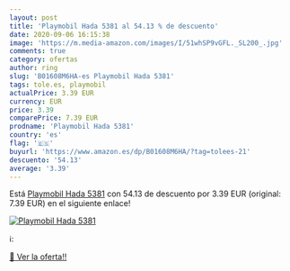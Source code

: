 ```yaml
---
layout: post
title: 'Playmobil Hada 5381 al 54.13 % de descuento'
date: 2020-09-06 16:15:38
image: 'https://m.media-amazon.com/images/I/51whSP9vGFL._SL200_.jpg'
comments: true
category: ofertas
author: ring
slug: 'B01608M6HA-es Playmobil Hada 5381'
tags: tole.es, playmobil
actualPrice: 3.39 EUR
currency: EUR
price: 3.39
comparePrice: 7.39 EUR
prodname: 'Playmobil Hada 5381'
country: 'es'
flag: '🇪🇸'
buyurl: 'https://www.amazon.es/dp/B01608M6HA/?tag=tolees-21'
descuento: '54.13'
average: '3.39'
---
```


Está [Playmobil Hada 5381](https://www.amazon.es/dp/B01608M6HA/?tag=tolees-21) con 54.13 de descuento por 3.39 EUR (original: 7.39 EUR) en el siguiente enlace!

[![Playmobil Hada 5381](https://m.media-amazon.com/images/I/51whSP9vGFL._SL200_.jpg)](https://www.amazon.es/dp/B01608M6HA/?tag=tolees-21)

ℹ️:


[🛒 Ver la oferta!!](https://www.amazon.es/dp/B01608M6HA/?tag=tolees-21)
